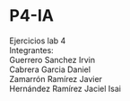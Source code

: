 # P4-IA
Ejercicios lab 4 </br>
Integrantes: </br>
Guerrero Sanchez Irvin </br>
Cabrera Garcia Daniel </br>
Zamarrón Ramírez Javier </br>
Hernández Ramírez Jaciel Isai 
